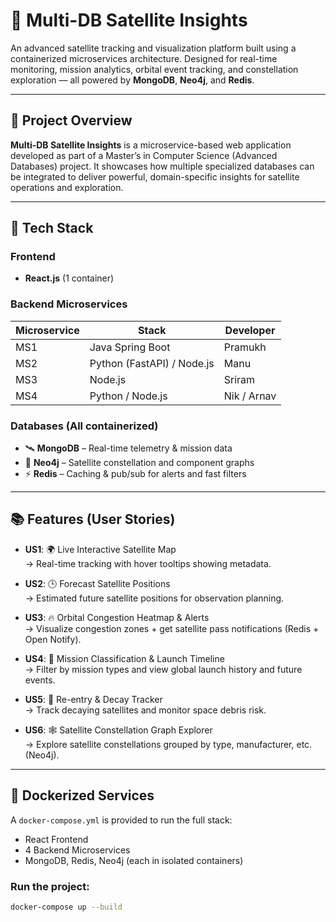 # 🌌 Multi-DB Satellite Insights

An advanced satellite tracking and visualization platform built using a containerized microservices architecture. Designed for real-time monitoring, mission analytics, orbital event tracking, and constellation exploration — all powered by **MongoDB**, **Neo4j**, and **Redis**.

---

## 🚀 Project Overview

**Multi-DB Satellite Insights** is a microservice-based web application developed as part of a Master’s in Computer Science (Advanced Databases) project. It showcases how multiple specialized databases can be integrated to deliver powerful, domain-specific insights for satellite operations and exploration.

---

## 🧩 Tech Stack

### Frontend
- **React.js** (1 container)

### Backend Microservices
| Microservice | Stack                  | Developer   |
|--------------|------------------------|-------------|
| MS1          | Java Spring Boot       | Pramukh     |
| MS2          | Python (FastAPI) / Node.js | Manu    |
| MS3          | Node.js                | Sriram      |
| MS4          | Python / Node.js       | Nik / Arnav |

### Databases (All containerized)
- 🛰️ **MongoDB** – Real-time telemetry & mission data
- 🧠 **Neo4j** – Satellite constellation and component graphs
- ⚡ **Redis** – Caching & pub/sub for alerts and fast filters

---

## 📚 Features (User Stories)

- **US1**: 🌍 Live Interactive Satellite Map  
  → Real-time tracking with hover tooltips showing metadata.

- **US2**: 🕒 Forecast Satellite Positions  
  → Estimated future satellite positions for observation planning.

- **US3**: 🔥 Orbital Congestion Heatmap & Alerts  
  → Visualize congestion zones + get satellite pass notifications (Redis + Open Notify).

- **US4**: 🚀 Mission Classification & Launch Timeline  
  → Filter by mission types and view global launch history and future events.

- **US5**: 🧾 Re-entry & Decay Tracker  
  → Track decaying satellites and monitor space debris risk.

- **US6**: 🕸️ Satellite Constellation Graph Explorer  
  → Explore satellite constellations grouped by type, manufacturer, etc. (Neo4j).

---

## 🐳 Dockerized Services

A `docker-compose.yml` is provided to run the full stack:
- React Frontend
- 4 Backend Microservices
- MongoDB, Redis, Neo4j (each in isolated containers)

### Run the project:
```bash
docker-compose up --build
